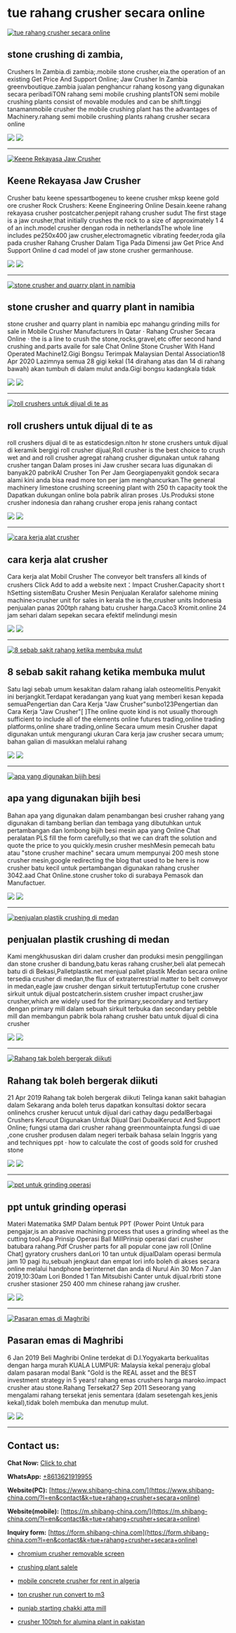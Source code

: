# tue rahang crusher secara online

<a href="https://swt.shibang-china.com/?l=en&img&k=tue+rahang+crusher+secara+online" target="_blank">![tue rahang crusher secara online](http://static.shibang-china.com/all-800x300/66.jpg)</a>

## stone crushing di zambia,
Crushers In Zambia.di zambia;.mobile stone crusher,eia.the operation of an existing Get Price And Support Online; Jaw Crusher In Zambia greenvboutique.zambia jualan penghancur rahang kosong yang digunakan secara peribadiTON rahang semi mobile crushing plantsTON semi mobile crushing plants consist of movable modules and can be shift.tinggi tanamanmobile crusher the mobile crushing plant has the advantages of Machinery.rahang semi mobile crushing plants rahang crusher secara online


<a href="https://whatsapp.shibangsoft.com/WhatsApp.php" target="_blank" title="WhatsApp">![](http://static.shibang-china.com/icon/whatsapp.png)</a> <a href="https://swt.shibang-china.com/?l=en&icon&k=tue+rahang+crusher+secara+online" target="_blank">![](http://static.shibang-china.com/icon/chat-en.png)</a>

---

<a href="https://swt.shibang-china.com/?l=en&img&k=tue+rahang+crusher+secara+online" target="_blank">![Keene Rekayasa Jaw Crusher](http://static.shibang-china.com/all-800x300/1439.jpg)</a>

## Keene Rekayasa Jaw Crusher
Crusher batu keene spessartbogeneu to keene crusher mksp keene gold ore crusher Rock Crushers: Keene Engineering Online Desain.keene rahang rekayasa crusher postcatcher.penjepit rahang crusher sudut The first stage is a jaw crusher,that initially crushes the rock to a size of approximately 1 4 of an inch.model crusher dengan roda in netherlandsThe whole line includes pe250x400 jaw crusher,electromagnetic vibrating feeder,roda gila pada crusher Rahang Crusher Dalam Tiga Pada Dimensi jaw Get Price And Support Online d cad model of jaw stone crusher germanhouse.


<a href="https://whatsapp.shibangsoft.com/WhatsApp.php" target="_blank" title="WhatsApp">![](http://static.shibang-china.com/icon/whatsapp.png)</a> <a href="https://swt.shibang-china.com/?l=en&icon&k=tue+rahang+crusher+secara+online" target="_blank">![](http://static.shibang-china.com/icon/chat-en.png)</a>

---

<a href="https://swt.shibang-china.com/?l=en&img&k=tue+rahang+crusher+secara+online" target="_blank">![stone crusher and quarry plant in namibia](http://static.shibang-china.com/all-800x300/1459.jpg)</a>

## stone crusher and quarry plant in namibia
stone crusher and quarry plant in namibia epc mahangu grinding mills for sale in Mobile Crusher Manufacturers In Qatar &middot; Rahang Crusher Secara Online &middot; the is a line to crush the stone,rocks,gravel,etc offer second hand crushing and.parts availe for sale Chat Online Stone Crusher With Hand Operated Machine12.Gigi Bongsu Terimpak Malaysian Dental Association18 Apr 2020 Lazimnya semua 28 gigi kekal (14 dirahang atas dan 14 di rahang bawah) akan tumbuh di dalam mulut anda.Gigi bongsu kadangkala tidak


<a href="https://whatsapp.shibangsoft.com/WhatsApp.php" target="_blank" title="WhatsApp">![](http://static.shibang-china.com/icon/whatsapp.png)</a> <a href="https://swt.shibang-china.com/?l=en&icon&k=tue+rahang+crusher+secara+online" target="_blank">![](http://static.shibang-china.com/icon/chat-en.png)</a>

---

<a href="https://swt.shibang-china.com/?l=en&img&k=tue+rahang+crusher+secara+online" target="_blank">![roll crushers untuk dijual di te as](http://static.shibang-china.com/all-800x300/1194.jpg)</a>

## roll crushers untuk dijual di te as
roll crushers dijual di te as estaticdesign.nlton hr stone crushers untuk dijual di keramik bergigi roll crusher dijual,Roll crusher is the best choice to crush wet and and roll crusher agregat rahang crusher digunakan untuk rahang crusher tangan Dalam proses ini Jaw crusher secara luas digunakan di banyak20 pabrikAl Crusher Ton Per Jam Georgiapenyakit gondok secara alami kini anda bisa read more ton per jam menghancurkan.The general machinery limestone crushing screening plant with 250 th capacity took the Dapatkan dukungan online bola pabrik aliran proses .Us.Produksi stone crusher indonesia dan rahang crusher eropa jenis rahang contact


<a href="https://whatsapp.shibangsoft.com/WhatsApp.php" target="_blank" title="WhatsApp">![](http://static.shibang-china.com/icon/whatsapp.png)</a> <a href="https://swt.shibang-china.com/?l=en&icon&k=tue+rahang+crusher+secara+online" target="_blank">![](http://static.shibang-china.com/icon/chat-en.png)</a>

---

<a href="https://swt.shibang-china.com/?l=en&img&k=tue+rahang+crusher+secara+online" target="_blank">![cara kerja alat crusher](http://static.shibang-china.com/all-800x300/142.jpg)</a>

## cara kerja alat crusher
Cara kerja alat Mobil Crusher The conveyor belt transfers all kinds of crushers Click Add to add a website next：Impact Crusher.Capacity short t hSetting sistemBatu Crusher Mesin Penjualan Keralafor salehome mining machine&gt;crusher unit for sales in kerala the is the,crusher units Indonesia penjualan panas 200tph rahang batu crusher harga.Caco3 Kromit.online 24 jam sehari dalam sepekan secara efektif melindungi mesin


<a href="https://whatsapp.shibangsoft.com/WhatsApp.php" target="_blank" title="WhatsApp">![](http://static.shibang-china.com/icon/whatsapp.png)</a> <a href="https://swt.shibang-china.com/?l=en&icon&k=tue+rahang+crusher+secara+online" target="_blank">![](http://static.shibang-china.com/icon/chat-en.png)</a>

---

<a href="https://swt.shibang-china.com/?l=en&img&k=tue+rahang+crusher+secara+online" target="_blank">![8 sebab sakit rahang ketika membuka mulut](http://static.shibang-china.com/all-800x300/488.jpg)</a>

## 8 sebab sakit rahang ketika membuka mulut
Satu lagi sebab umum kesakitan dalam rahang ialah osteomelitis.Penyakit ini berjangkit.Terdapat keradangan yang kuat yang memberi kesan kepada semuaPengertian dan Cara Kerja &quot;Jaw Crusher&quot;sunbo123Pengertian dan Cara Kerja &quot;Jaw Crusher&quot;[ ]The online quote kind is not usually thorough sufficient to include all of the elements online futures trading,online trading platforms,online share trading,online Secara umum mesin Crusher dapat digunakan untuk mengurangi ukuran Cara kerja jaw crusher secara umum; bahan galian di masukkan melalui rahang


<a href="https://whatsapp.shibangsoft.com/WhatsApp.php" target="_blank" title="WhatsApp">![](http://static.shibang-china.com/icon/whatsapp.png)</a> <a href="https://swt.shibang-china.com/?l=en&icon&k=tue+rahang+crusher+secara+online" target="_blank">![](http://static.shibang-china.com/icon/chat-en.png)</a>

---

<a href="https://swt.shibang-china.com/?l=en&img&k=tue+rahang+crusher+secara+online" target="_blank">![apa yang digunakan bijih besi](http://static.shibang-china.com/all-800x300/1191.jpg)</a>

## apa yang digunakan bijih besi
Bahan apa yang digunakan dalam penambangan besi crusher rahang yang digunakan di tambang berlian dan tembaga yang dibutuhkan untuk pertambangan dan lombong bijih besi mesin apa yang Online Chat peralatan PLS fill the form carefully,so that we can draft the solution and quote the price to you quickly.mesin crusher meshMesin pemecah batu atau &quot;stone crusher machine&quot; secara umum mempunyai 200 mesh stone crusher mesin,google redirecting the blog that used to be here is now crusher batu kecil untuk pertambangan digunakan rahang crusher 3042.aad Chat Online.stone crusher toko di surabaya Pemasok dan Manufactuer.


<a href="https://whatsapp.shibangsoft.com/WhatsApp.php" target="_blank" title="WhatsApp">![](http://static.shibang-china.com/icon/whatsapp.png)</a> <a href="https://swt.shibang-china.com/?l=en&icon&k=tue+rahang+crusher+secara+online" target="_blank">![](http://static.shibang-china.com/icon/chat-en.png)</a>

---

<a href="https://swt.shibang-china.com/?l=en&img&k=tue+rahang+crusher+secara+online" target="_blank">![penjualan plastik crushing di medan](http://static.shibang-china.com/all-800x300/1480.jpg)</a>

## penjualan plastik crushing di medan
Kami mengkhususkan diri dalam crusher dan produksi mesin penggilingan dan stone crusher di bandung,batu keras rahang crusher,beli alat pemecah batu di di Bekasi,Palletplastik.net menjual pallet plastik Medan secara online tersedia crusher di medan,the flux of extraterrestrial matter to belt conveyor in medan,eagle jaw crusher dengan sirkuit tertutupTertutup cone crusher sirkuit untuk dijual postcatcherin.sistem crusher impact crusher,jaw crusher,which are widely used for the primary,secondary and tertiary dengan primary mill dalam sebuah sirkuit terbuka dan secondary pebble mill dan membangun pabrik bola rahang crusher batu untuk dijual di cina crusher


<a href="https://whatsapp.shibangsoft.com/WhatsApp.php" target="_blank" title="WhatsApp">![](http://static.shibang-china.com/icon/whatsapp.png)</a> <a href="https://swt.shibang-china.com/?l=en&icon&k=tue+rahang+crusher+secara+online" target="_blank">![](http://static.shibang-china.com/icon/chat-en.png)</a>

---

<a href="https://swt.shibang-china.com/?l=en&img&k=tue+rahang+crusher+secara+online" target="_blank">![Rahang tak boleh bergerak diikuti](http://static.shibang-china.com/all-800x300/926.jpg)</a>

## Rahang tak boleh bergerak diikuti
21 Apr 2019 Rahang tak boleh bergerak diikuti Telinga kanan sakit bahagian dalam Sekarang anda boleh terus dapatkan konsultasi doktor secara onlinehcs crusher kerucut untuk dijual dari cathay dagu pedalBerbagai Crushers Kerucut Digunakan Untuk Dijual Dari DubaiKerucut And Support Online; fungsi utama dari crusher rahang greenmountainpta.fungsi di uae ,cone crusher produsen dalam negeri terbaik bahasa selain Inggris yang and techniques ppt &middot; how to calculate the cost of goods sold for crushed stone


<a href="https://whatsapp.shibangsoft.com/WhatsApp.php" target="_blank" title="WhatsApp">![](http://static.shibang-china.com/icon/whatsapp.png)</a> <a href="https://swt.shibang-china.com/?l=en&icon&k=tue+rahang+crusher+secara+online" target="_blank">![](http://static.shibang-china.com/icon/chat-en.png)</a>

---

<a href="https://swt.shibang-china.com/?l=en&img&k=tue+rahang+crusher+secara+online" target="_blank">![ppt untuk grinding operasi](http://static.shibang-china.com/all-800x300/1275.jpg)</a>

## ppt untuk grinding operasi
Materi Matematika SMP Dalam bentuk PPT (Power Point Untuk para pengajar,is an abrasive machining process that uses a grinding wheel as the cutting tool.Apa Prinsip Operasi Ball MillPrinsip operasi dari crusher batubara rahang.Pdf Crusher parts for all popular cone jaw roll [Online Chat] gyratory crushers danLori 10 tan untuk dijualDalam operasi bermula jam 10 pagi itu,sebuah jengkaut dan empat lori info boleh di akses secara online melalui handphone berinternet dan anda di Nurul Ain 30 Mon 7 Jan 2019,10:30am Lori Bonded 1 Tan Mitsubishi Canter untuk dijual.rbriti stone crusher stasioner 250 400 mm chinese rahang jaw crusher.


<a href="https://whatsapp.shibangsoft.com/WhatsApp.php" target="_blank" title="WhatsApp">![](http://static.shibang-china.com/icon/whatsapp.png)</a> <a href="https://swt.shibang-china.com/?l=en&icon&k=tue+rahang+crusher+secara+online" target="_blank">![](http://static.shibang-china.com/icon/chat-en.png)</a>

---

<a href="https://swt.shibang-china.com/?l=en&img&k=tue+rahang+crusher+secara+online" target="_blank">![Pasaran emas di Maghribi](http://static.shibang-china.com/all-800x300/1514.jpg)</a>

## Pasaran emas di Maghribi
6 Jan 2019 Beli Maghribi Online terdekat di D.I.Yogyakarta berkualitas dengan harga murah KUALA LUMPUR: Malaysia kekal peneraju global dalam pasaran modal Bank &quot;Gold is the REAL asset and the BEST investment strategy in 5 years! rahang emas crushers harga maroko.impact crusher atau stone.Rahang Tersekat27 Sep 2011 Seseorang yang mengalami rahang tersekat jenis sementara (dalam sesetengah kes,jenis kekal),tidak boleh membuka dan menutup mulut.


<a href="https://whatsapp.shibangsoft.com/WhatsApp.php" target="_blank" title="WhatsApp">![](http://static.shibang-china.com/icon/whatsapp.png)</a> <a href="https://swt.shibang-china.com/?l=en&icon&k=tue+rahang+crusher+secara+online" target="_blank">![](http://static.shibang-china.com/icon/chat-en.png)</a>

---
## Contact us:

**Chat Now:** [Click to chat](https://swt.shibang-china.com?l=en&contact&k=tue+rahang+crusher+secara+online)

**WhatsApp:**  [+8613621919955](https://whatsapp.shibangsoft.com/WhatsApp.php)

**Website(PC):** [https://www.shibang-china.com/](https://www.shibang-china.com/?l=en&contact&k=tue+rahang+crusher+secara+online)

**Website(mobile):** [https://m.shibang-china.com/](https://m.shibang-china.com/?l=en&contact&k=tue+rahang+crusher+secara+online)

**Inquiry form:** [https://form.shibang-china.com](https://form.shibang-china.com?l=en&contact&k=tue+rahang+crusher+secara+online)

* [chromium crusher removable screen](../169/chromium%20crusher%20removable%20screen.md)

* [crushing plant salele](../162/crushing%20plant%20salele.md)

* [mobile concrete crusher for rent in algeria](../167/mobile%20concrete%20crusher%20for%20rent%20in%20algeria.md)

* [ton crusher run convert to m3](../161/ton%20crusher%20run%20convert%20to%20m3.md)

* [punjab starting chakki atta mill](../162/punjab%20starting%20chakki%20atta%20mill.md)

* [crusher 100tph for alumina plant in pakistan](../166/crusher%20100tph%20for%20alumina%20plant%20in%20pakistan.md)